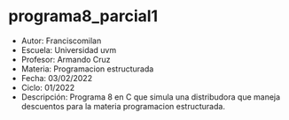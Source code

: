 # programa8_parcial1

<ul>
<li>Autor: Franciscomilan</li>
 <li>Escuela: Universidad uvm</li>
 <li>Profesor: Armando Cruz</li>
 <li>Materia: Programacion estructurada</li>
 <li>Fecha: 03/02/2022</li>
 <li>Ciclo: 01/2022</li>

<li>Descripción: Programa 8 en C que simula una distribudora que maneja descuentos para la materia programacion estructurada.  </li>
 
